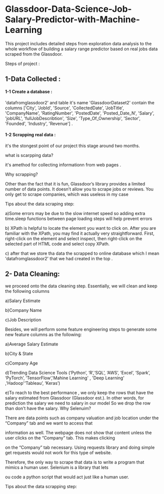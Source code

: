# Glassdoor-Data-Science-Job-Salary-Predictor-with-Machine-Learning

This project includes detailed steps from exploration data analysis to the whole workflow of building a salary range predictor based on real jobs data scraped from the Glassdoor.

Steps of project :

## 1-Data Collected :

#### 1-1 Create a database :
'datafromglassdoor2'  and table it's name 'GlassdoorDataset2' contain the columns ['City', 'JobId', 'Source', 'CollectedDate', 'JobTitle', 'CompanyName',
       'RatingNumber', 'PostedDate', 'Posted_Date_N', 'Salary', 'jobURL',
       'fullJobDescribtion', 'Size', 'Type_Of_Ownership', 'Sector', 'Founded',
       'Industry', 'Revenue'] .
       
#### 1-2 Scrapping real data :

it's the stongest point of our project this stage around two months.

 what is scarpping data? 
 
 it's amethod for collecting informationn from web pages . 
 
 Why scrapping?
 
Other than the fact that it is fun, Glassdoor’s library provides a limited number of data points. It doesn’t allow you to scrape jobs or reviews. You only get to scrape companies, which was useless in my case
        
Tips about the data scraping step:    
         
a)Some errors may be due to the slow internet speed so adding extra time.sleep functions between page loading steps will help prevent errors
         
b) XPath is helpful to locate the element you want to click on. After you are familiar with the XPath, you may find it actually very straightforward. First, right-click on the element and select inspect, then right-click on the selected part of HTML code and select copy XPath.

c) after that we store tha data the scrapped to online database which I mean 'datafromglassdoor2' that we had created in the top .

 ## 2- Data Cleaning:
 
 we proceed onto the data cleaning step. Essentially, we will clean and keep the following columns
 
a)Salary Estimate

b)Company Name

c)Job Description

Besides, we will perform some feature engineering steps to generate some new feature columns as the following:

a)Average Salary Estimate

b)City & State

c)Company Age

d)Trending Data Science Tools (‘Python’, ‘R’,‘SQL’, ‘AWS’, ‘Excel’, ‘Spark’, ‘PyTorch’, ‘TensorFlow’,'Mahine Learning' , 'Deep Learning' ,'Hadoop'‘Tableau’, ‘Keras’)

e)To reach to the best performance , we only keep the rows that have the salary estimated from Glassdoor (Glassdoor est.). In other words, for prediction the salary we need to salary in our model So  we drop the row than don't have the salary.
Why Selenuim?
        
There are data points such as company valuation and job location under the “Company” tab and we want to access that
        
information as well. The webpage does not show that content unless the user clicks on the “Company” tab. This makes clicking
       
 on the “Company” tab necessary. Using requests library and doing simple get requests would not work for this type of website.
        
 Therefore, the only way to scrape that data is to write a program that mimics a human user. Selenium is a library that lets
        
 ou code a python script that would act just like a human user.
        
 Tips about the data scrapping step:





